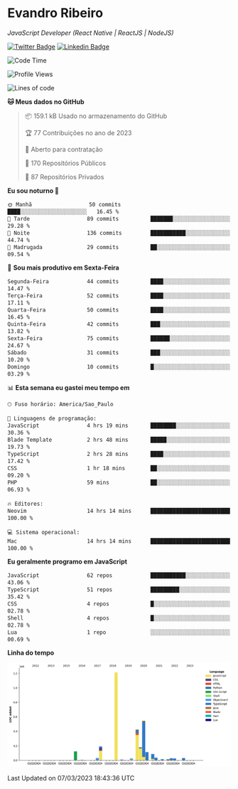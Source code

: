 # Evandro **Ribeiro**

*JavaScript Developer (React Native | ReactJS | NodeJS)*

[![Twitter Badge](https://img.shields.io/badge/-@ribeiroevandro-201B2D?style=flat-square&labelColor=201B2D&logo=twitter&logoColor=white&link=https://twitter.com/ribeiroevandro)](https://twitter.com/ribeiroevandro) 
[![Linkedin Badge](https://img.shields.io/badge/-Evandro%20Ribeiro-201B2D?style=flat-square&logo=Linkedin&logoColor=white&link=https://www.linkedin.com/in/ribeiroevandro)](https://www.linkedin.com/in/ribeiroevandro) 


<!--START_SECTION:waka-->
![Code Time](http://img.shields.io/badge/Code%20Time-3%2C140%20hrs%2041%20mins-blue)

![Profile Views](http://img.shields.io/badge/Visualizac%C3%B5es%20do%20perfil-55-blue)

![Lines of code](https://img.shields.io/badge/Desde%20o%20Hello%20World%20eu%20escrevi-2.8%20million%20linhas%20de%20c%C3%B3digo-blue)

**🐱 Meus dados no GitHub** 

> 📦 159.1 kB Usado no armazenamento do GitHub 
 > 
> 🏆 77 Contribuições no ano de 2023
 > 
> 💼 Aberto para contratação
 > 
> 📜 170 Repositórios Públicos 
 > 
> 🔑 87 Repositórios Privados 
 > 
**Eu sou noturno 🦉** 

```text
🌞 Manhã                  50 commits          ████░░░░░░░░░░░░░░░░░░░░░   16.45 % 
🌆 Tarde                  89 commits          ███████░░░░░░░░░░░░░░░░░░   29.28 % 
🌃 Noite                  136 commits         ███████████░░░░░░░░░░░░░░   44.74 % 
🌙 Madrugada              29 commits          ██░░░░░░░░░░░░░░░░░░░░░░░   09.54 % 
```
📅 **Sou mais produtivo em Sexta-Feira** 

```text
Segunda-Feira            44 commits          ████░░░░░░░░░░░░░░░░░░░░░   14.47 % 
Terça-Feira              52 commits          ████░░░░░░░░░░░░░░░░░░░░░   17.11 % 
Quarta-Feira             50 commits          ████░░░░░░░░░░░░░░░░░░░░░   16.45 % 
Quinta-Feira             42 commits          ███░░░░░░░░░░░░░░░░░░░░░░   13.82 % 
Sexta-Feira              75 commits          ██████░░░░░░░░░░░░░░░░░░░   24.67 % 
Sábado                   31 commits          ███░░░░░░░░░░░░░░░░░░░░░░   10.20 % 
Domingo                  10 commits          █░░░░░░░░░░░░░░░░░░░░░░░░   03.29 % 
```


📊 **Esta semana eu gastei meu tempo em** 

```text
🕑︎ Fuso horário: America/Sao_Paulo

💬 Linguagens de programação: 
JavaScript               4 hrs 19 mins       ████████░░░░░░░░░░░░░░░░░   30.36 % 
Blade Template           2 hrs 48 mins       █████░░░░░░░░░░░░░░░░░░░░   19.73 % 
TypeScript               2 hrs 28 mins       ████░░░░░░░░░░░░░░░░░░░░░   17.42 % 
CSS                      1 hr 18 mins        ██░░░░░░░░░░░░░░░░░░░░░░░   09.20 % 
PHP                      59 mins             ██░░░░░░░░░░░░░░░░░░░░░░░   06.93 % 

🔥 Editores: 
Neovim                   14 hrs 14 mins      █████████████████████████   100.00 % 

💻 Sistema operacional: 
Mac                      14 hrs 14 mins      █████████████████████████   100.00 % 
```

**Eu geralmente programo em JavaScript** 

```text
JavaScript               62 repos            ███████████░░░░░░░░░░░░░░   43.06 % 
TypeScript               51 repos            █████████░░░░░░░░░░░░░░░░   35.42 % 
CSS                      4 repos             █░░░░░░░░░░░░░░░░░░░░░░░░   02.78 % 
Shell                    4 repos             █░░░░░░░░░░░░░░░░░░░░░░░░   02.78 % 
Lua                      1 repo              ░░░░░░░░░░░░░░░░░░░░░░░░░   00.69 % 
```



**Linha do tempo**

![Lines of Code chart](https://raw.githubusercontent.com/ribeiroevandro/ribeiroevandro/main/assets/bar_graph.png)


 Last Updated on 07/03/2023 18:43:36 UTC
<!--END_SECTION:waka-->
